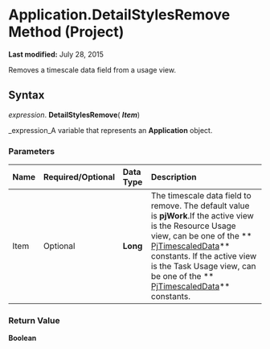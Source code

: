 
# Application.DetailStylesRemove Method (Project)

 **Last modified:** July 28, 2015

Removes a timescale data field from a usage view.

## Syntax

 _expression_. **DetailStylesRemove**( **_Item_**)

 _expression_A variable that represents an  **Application** object.


### Parameters



|**Name**|**Required/Optional**|**Data Type**|**Description**|
|:-----|:-----|:-----|:-----|
|Item|Optional| **Long**|The timescale data field to remove. The default value is  **pjWork**.If the active view is the Resource Usage view, can be one of the  ** [PjTimescaledData](3933e982-913a-d4de-789d-39d3a4a65ca4.md)** constants. If the active view is the Task Usage view, can be one of the ** [PjTimescaledData](3933e982-913a-d4de-789d-39d3a4a65ca4.md)** constants.|

### Return Value

 **Boolean**

